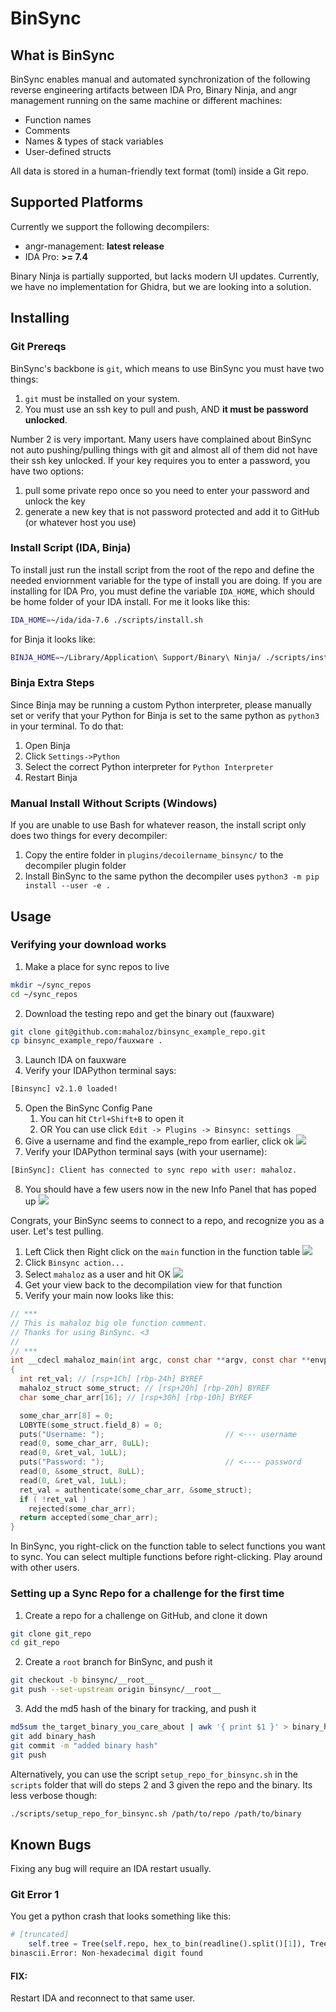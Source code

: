 
# BinSync

## What is BinSync

BinSync enables manual and automated synchronization of the following reverse engineering artifacts between IDA Pro, Binary Ninja, and angr management running on the same machine or different machines:

- Function names
- Comments
- Names & types of stack variables
- User-defined structs

All data is stored in a human-friendly text format (toml) inside a Git repo.

## Supported Platforms
Currently we support the following decompilers:
- angr-management: **latest release**
- IDA Pro: **>= 7.4**

Binary Ninja is partially supported, but lacks modern UI updates. 
Currently, we have no implementation for Ghidra, but we are looking into a solution.

## Installing

### Git Prereqs

BinSync's backbone is `git`, which means to use BinSync you must have two things:
1. `git` must be installed on your system.
2. You must use an ssh key to pull and push, AND **it must be password unlocked**.

Number 2 is very important. Many users have complained about BinSync not auto pushing/pulling
things with git and almost all of them did not have their ssh key unlocked. If your key requires you 
to enter a password, you have two options:

1. pull some private repo once so you need to enter your password and unlock the key
2. generate a new key that is not password protected and add it to GitHub (or whatever host you use)


### Install Script (IDA, Binja)
To install just run the install script from the root of the repo and define the needed enviornment
variable for the type of install you are doing. If you are installing for IDA Pro, you must define the variable
`IDA_HOME`, which should be home folder of your IDA install. For me it looks like this:

```bash
IDA_HOME=~/ida/ida-7.6 ./scripts/install.sh
```

for Binja it looks like:

```bash
BINJA_HOME=~/Library/Application\ Support/Binary\ Ninja/ ./scripts/install.sh
```

### Binja Extra Steps
Since Binja may be running a custom Python interpreter, please manually set or verify that your Python
for Binja is set to the same python as `python3` in your terminal. To do that:
1. Open Binja
2. Click `Settings->Python`
3. Select the correct Python interpreter for `Python Interpreter`
4. Restart Binja

### Manual Install Without Scripts (Windows)
If you are unable to use Bash for whatever reason, the install script only does two things for
every decompiler:
1. Copy the entire folder in `plugins/decoilername_binsync/` to the decompiler plugin folder
2. Install BinSync to the same python the decompiler uses `python3 -m pip install --user -e .`

## Usage  
### Verifying your download works
1. Make a place for sync repos to live
```bash
mkdir ~/sync_repos
cd ~/sync_repos
```
2. Download the testing repo and get the binary out (fauxware)
```bash
git clone git@github.com:mahaloz/binsync_example_repo.git
cp binsync_example_repo/fauxware .
```
3. Launch IDA on fauxware
4. Verify your IDAPython terminal says:
```bash
[Binsync] v2.1.0 loaded!
```
5. Open the BinSync Config Pane 
    1. You can hit `Ctrl+Shift+B` to open it
    2. OR You can use click `Edit -> Plugins -> Binsync: settings`
6. Give a username and find the example_repo from earlier, click ok
   ![](./assets/images/binsync_1.png)
7. Verify your IDAPython terminal says (with your username):
```bash
[BinSync]: Client has connected to sync repo with user: mahaloz.
```

8. You should have a few users now in the new Info Panel that has poped up
   ![](./assets/images/binsync_2.png)

Congrats, your BinSync seems to connect to a repo, and recognize you as a user. 
Let's test pulling.

1. Left Click then Right click on the `main` function in the function table
   ![](./assets/images/binsync_3.png)
2. Click `Binsync action...`
3. Select `mahaloz` as a user and hit OK
   ![](./assets/images/binsync_4.png)
4. Get your view back to the decompilation view for that function 
5. Verify your main now looks like this:
```c
// ***
// This is mahaloz big ole function comment.
// Thanks for using BinSync. <3
// 
// ***
int __cdecl mahaloz_main(int argc, const char **argv, const char **envp)
{
  int ret_val; // [rsp+1Ch] [rbp-24h] BYREF
  mahaloz_struct some_struct; // [rsp+20h] [rbp-20h] BYREF
  char some_char_arr[16]; // [rsp+30h] [rbp-10h] BYREF

  some_char_arr[8] = 0;
  LOBYTE(some_struct.field_8) = 0;
  puts("Username: ");                           // <--- username
  read(0, some_char_arr, 8uLL);
  read(0, &ret_val, 1uLL);
  puts("Password: ");                           // <---- password
  read(0, &some_struct, 8uLL);
  read(0, &ret_val, 1uLL);
  ret_val = authenticate(some_char_arr, &some_struct);
  if ( !ret_val )
    rejected(some_char_arr);
  return accepted(some_char_arr);
}
```

In BinSync, you right-click on the function table to select functions you want to sync.
You can select multiple functions before right-clicking. Play around with other users.

### Setting up a Sync Repo for a challenge for the first time

1. Create a repo for a challenge on GitHub, and clone it down
```bash
git clone git_repo 
cd git_repo
```
2. Create a `root` branch for BinSync, and push it
```bash
git checkout -b binsync/__root__
git push --set-upstream origin binsync/__root__
```
3. Add the md5 hash of the binary for tracking, and push it
```bash
md5sum the_target_binary_you_care_about | awk '{ print $1 }' > binary_hash
git add binary_hash
git commit -m "added binary hash"
git push
```

Alternatively, you can use the script `setup_repo_for_binsync.sh` in the `scripts` folder that will do 
steps 2 and 3 given the repo and the binary. Its less verbose though:

```bash
./scripts/setup_repo_for_binsync.sh /path/to/repo /path/to/binary
```

## Known Bugs
Fixing any bug will require an IDA restart usually.

### Git Error 1
You get a python crash that looks something like this:
```python
# [truncated]
    self.tree = Tree(self.repo, hex_to_bin(readline().split()[1]), Tree.tree_id << 12, '')
binascii.Error: Non-hexadecimal digit found
```

#### FIX:
Restart IDA and reconnect to that same user.
